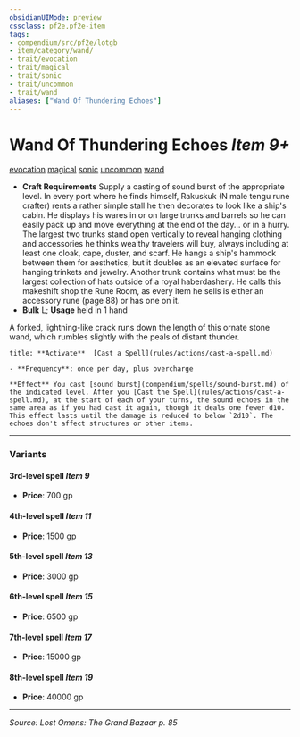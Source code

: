 ```yaml
---
obsidianUIMode: preview
cssclass: pf2e,pf2e-item
tags:
- compendium/src/pf2e/lotgb
- item/category/wand/
- trait/evocation
- trait/magical
- trait/sonic
- trait/uncommon
- trait/wand
aliases: ["Wand Of Thundering Echoes"]
---
```

# Wand Of Thundering Echoes *Item 9+*  
[evocation](evocation.md "Evocation School Trait")  [magical](magical.md "Magical Item Trait")  [sonic](sonic.md "Sonic Energy & Element Trait")  [uncommon](uncommon.md "Uncommon Rarity Trait")  [wand](wand.md "Wand Item Trait")  

- **Craft Requirements** Supply a casting of sound burst of the appropriate level. In every port where he finds himself, Rakuskuk (N male tengu rune crafter) rents a rather simple stall he then decorates to look like a ship's cabin. He displays his wares in or on large trunks and barrels so he can easily pack up and move everything at the end of the day... or in a hurry. The largest two trunks stand open vertically to reveal hanging clothing and accessories he thinks wealthy travelers will buy, always including at least one cloak, cape, duster, and scarf. He hangs a ship's hammock between them for aesthetics, but it doubles as an elevated surface for hanging trinkets and jewelry. Another trunk contains what must be the largest collection of hats outside of a royal haberdashery. He calls this makeshift shop the Rune Room, as every item he sells is either an accessory rune (page 88) or has one on it.
- **Bulk** L; **Usage** held in 1 hand

A forked, lightning-like crack runs down the length of this ornate stone wand, which rumbles slightly with the peals of distant thunder.

```ad-embed-ability
title: **Activate**  [Cast a Spell](rules/actions/cast-a-spell.md)

- **Frequency**: once per day, plus overcharge

**Effect** You cast [sound burst](compendium/spells/sound-burst.md) of the indicated level. After you [Cast the Spell](rules/actions/cast-a-spell.md), at the start of each of your turns, the sound echoes in the same area as if you had cast it again, though it deals one fewer d10. This effect lasts until the damage is reduced to below `2d10`. The echoes don't affect structures or other items.
```

---

### Variants

#### 3rd-level spell *Item 9*

- **Price**: 700 gp

#### 4th-level spell *Item 11*

- **Price**: 1500 gp

#### 5th-level spell *Item 13*

- **Price**: 3000 gp

#### 6th-level spell *Item 15*

- **Price**: 6500 gp

#### 7th-level spell *Item 17*

- **Price**: 15000 gp

#### 8th-level spell *Item 19*

- **Price**: 40000 gp

---
*Source: Lost Omens: The Grand Bazaar p. 85*